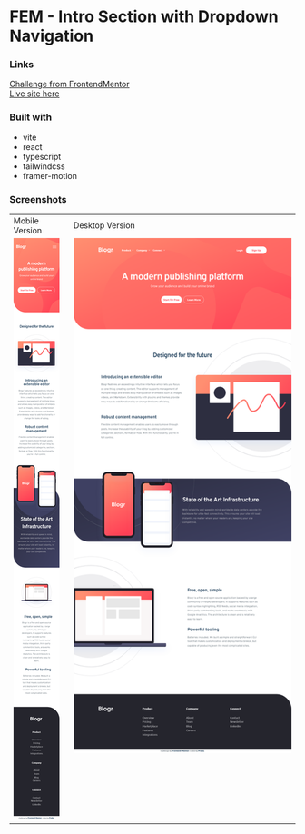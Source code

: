 # FEM - Intro Section with Dropdown Navigation

### Links

[Challenge from FrontendMentor](https://www.frontendmentor.io/challenges/blogr-landing-page-EX2RLAApP)\
[Live site here](https://mgksp-fem-blogr-lp.netlify.app/)

### Built with

- vite
- react
- typescript
- tailwindcss
- framer-motion

### Screenshots

<table>
  <tr>
    <td>Mobile Version</td>
    <td>Desktop Version</td>
  </tr>
  <tr valign="top">
    <td><img src="./screenshots/mobile.png" alt="mobile version" /></td>
    <td><img src="./screenshots/desktop.png" alt="desktop version" /></td>
  </tr>
</table>
